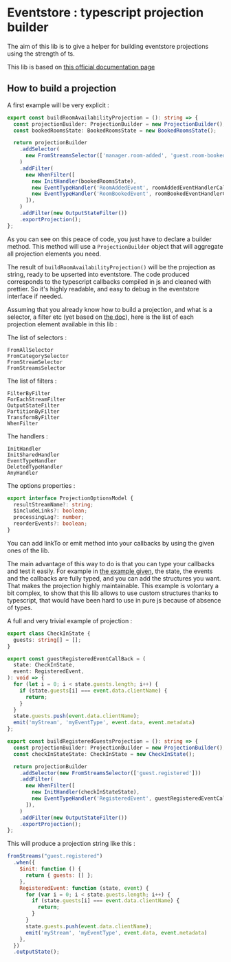 # Eventstore : typescript projection builder

The aim of this lib is to give a helper for building eventstore projections using the strength of ts.

This lib is based on [this official documentation page](https://developers.eventstore.com/server/v21.10/projections.html#introduction) 

## How to build a projection
A first example will be very explicit :
```typescript
export const buildRoomAvailabilityProjection = (): string => {
  const projectionBuilder: ProjectionBuilder = new ProjectionBuilder();
  const bookedRoomsState: BookedRoomsState = new BookedRoomsState();

  return projectionBuilder
    .addSelector(
      new FromStreamsSelector(['manager.room-added', 'guest.room-booked']),
    )
    .addFilter(
      new WhenFilter([
        new InitHandler(bookedRoomsState),
        new EventTypeHandler('RoomAddedEvent', roomAddedEventHandlerCallBack),
        new EventTypeHandler('RoomBookedEvent', roomBookedEventHandlerCallBack),
      ]),
    )
    .addFilter(new OutputStateFilter())
    .exportProjection();
};
```
As you can see on this peace of code, you just have to declare a builder method. This method will use a `ProjectionBuilder` object that will aggregate all projection elements you need. 

The result of `buildRoomAvailabilityProjection()` will be the projection as string, ready to be upserted into eventstore. The code produced corresponds to the typescript callbacks compiled in js and cleaned with prettier. So it's highly readable, and easy to debug in the eventstore interface if needed.

Assuming that you already know how to build a projection, and what is a selector, a filter etc (yet based on [the doc](https://developers.eventstore.com/server/v21.10/projections.html#introduction)), here is the list of each projection element available in this lib : 

The list of selectors : 
```text
FromAllSelector
FromCategorySelector
FromStreamSelector
FromStreamsSelector
```

The list of filters : 
```text
FilterByFilter
ForEachStreamFilter
OutputStateFilter
PartitionByFilter
TransformByFilter
WhenFilter
```

The handlers : 
```text
InitHandler
InitSharedHandler
EventTypeHandler
DeletedTypeHandler
AnyHandler
```

The options properties : 
```typescript
export interface ProjectionOptionsModel {
  resultStreamName?: string;
  $includeLinks?: boolean;
  processingLag?: number;
  reorderEvents?: boolean;
}
```

You can add linkTo or emit method into your callbacks by using the given ones of the lib.

The main advantage of this way to do is that you can type your callbacks and test it easily. For example in [the example given](https://github.com/AlexandreDecollas/eventstore-ts-projection-builder/tree/master/examples), the state, the events and the callbacks are fully typed, and you can add the structures you want. That makes the projection highly maintainable.
This example is volontary a bit complex, to show that this lib allows to use custom structures thanks to typescript, that would have been hard to use in pure js because of absence of types.


A full and very trivial example of projection : 

```typescript
export class CheckInState {
  guests: string[] = [];
}

export const guestRegisteredEventCallBack = (
  state: CheckInState,
  event: RegisteredEvent,
): void => {
  for (let i = 0; i < state.guests.length; i++) {
    if (state.guests[i] === event.data.clientName) {
      return;
    }
  }
  state.guests.push(event.data.clientName);
  emit('myStream', 'myEventType', event.data, event.metadata)
};

export const buildRegisteredGuestsProjection = (): string => {
  const projectionBuilder: ProjectionBuilder = new ProjectionBuilder();
  const checkInStateState: CheckInState = new CheckInState();

  return projectionBuilder
    .addSelector(new FromStreamsSelector(['guest.registered']))
    .addFilter(
      new WhenFilter([
        new InitHandler(checkInStateState),
        new EventTypeHandler('RegisteredEvent', guestRegisteredEventCallBack),
      ]),
    )
    .addFilter(new OutputStateFilter())
    .exportProjection();
};
```

This will produce a projection string like this : 
```js
fromStreams("guest.registered")
  .when({
    $init: function () {
      return { guests: [] };
    },
    RegisteredEvent: function (state, event) {
      for (var i = 0; i < state.guests.length; i++) {
        if (state.guests[i] === event.data.clientName) {
          return;
        }
      }
      state.guests.push(event.data.clientName);
      emit('myStream', 'myEventType', event.data, event.metadata)
    },
  })
  .outputState(); 
```
